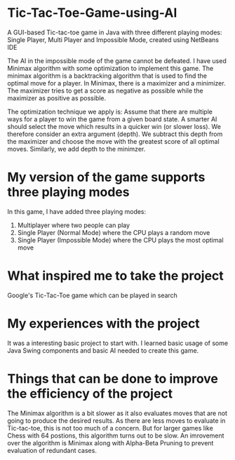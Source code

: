 # Tic-Tac-Toe-Game-using-AI
A GUI-based Tic-tac-toe game in Java with three different playing modes: Single Player, Multi Player and Impossible Mode, created using NetBeans IDE

The AI in the impossible mode of the game cannot be defeated. I have used Minimax algorithm with some optimization to implement this game. The minimax algorithm is a backtracking algorithm that is used to find the optimal move for a player. In Minimax, there is a maximizer and a minimizer. The maximizer tries to get a score as negative as possible while the maximizer as positive as possible.

The optimization technique we apply is:
Assume that there are multiple ways for a player to win the game from a given board state. A smarter AI should select the move which results in a quicker win (or slower loss). We therefore consider an extra argument (depth). We subtract this depth from the maximizer and choose the move with the greatest score of all optimal moves. Similarly, we add depth to the minimzer. 

# My version of the game supports three playing modes
In this game, I have added three playing modes:
1. Multiplayer where two people can play
2. Single Player (Normal Mode) where the CPU plays a random move
3. Single Player (Impossible Mode) where the CPU plays the most optimal move

# What inspired me to take the project
Google's Tic-Tac-Toe game which can be played in search

# My experiences with the project
It was a interesting basic project to start with. I learned basic usage of some Java Swing components and basic AI needed to create this game. 

# Things that can be done to improve the efficiency of the project
The Minimax algorithm is a bit slower as it also evaluates moves that are not going to produce the desired results. As there are less moves to evaluate in Tic-tac-toe, this is not too much of a concern. But for larger games like Chess with 64 postions, this algorithm turns out to be slow. An imrovement over the algorithm is Minimax along with Alpha-Beta Pruning to prevent evaluation of redundant cases.
